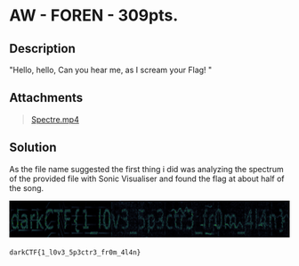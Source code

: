 # AW - FOREN - 309pts.
## Description
"Hello, hello, Can you hear me, as I scream your Flag! "

## Attachments
> [Spectre.mp4](https://mega.nz/file/O19ilb5L#VfJFpu9XIqGOpouDYC7TQMsGDRpVyc1pXBWGDx4oXPk)

## Solution
As the file name suggested the first thing i did was analyzing the spectrum of the provided file with Sonic Visualiser
and found the flag at about half of the song.

![flag](imgs/flag.PNG)

`darkCTF{1_l0v3_5p3ctr3_fr0m_4l4n}`
